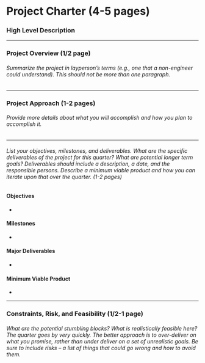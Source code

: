 # Project Charter (4-5 pages)

### High Level Description

*****************
### Project Overview (1/2 page)
###### *Summarize the project in layperson’s terms (e.g., one that a non-engineer could understand). This should not be more than one paragraph.*


*****************
### Project Approach (1-2 pages)
###### *Provide more details about what you will accomplish and how you plan to accomplish it.*

*****************
###### *List your objectives,  milestones, and deliverables. What are the specific deliverables of the project for this quarter? What are potential longer term goals? Deliverables should include a description, a date, and the responsible persons. Describe a minimum viable product and how you can iterate upon that over the quarter. (1-2 pages)*
#### Objectives
* 

#### Milestones
* 

#### Major Deliverables
*

#### Minimum Viable Product
*

*****************
### Constraints, Risk, and Feasibility (1/2-1 page)
###### *What are the potential stumbling blocks? What is realistically feasible here? The quarter goes by very quickly. The better approach is to over-deliver on what you promise, rather than under deliver on a set of unrealistic goals. Be sure to include risks – a list of things that could go wrong and how to avoid them.*